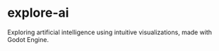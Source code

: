 # explore-ai
Exploring artificial intelligence using intuitive visualizations, made with Godot Engine.
